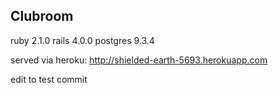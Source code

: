 ## Clubroom

ruby 2.1.0
rails 4.0.0
postgres 9.3.4

served via heroku: http://shielded-earth-5693.herokuapp.com

edit to test commit
